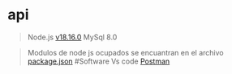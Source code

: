 

# api

>Node.js [v18.16.0](https://nodejs.org/download/release/v18.17.1/)
>MySql 8.0

>Modulos de node js ocupados se encuantran en el archivo  [package.json](https://www.youtube.com/watch?v=rAQGFe7lCVs)
#Software
>Vs code
>[Postman](https://www.postman.com/)

